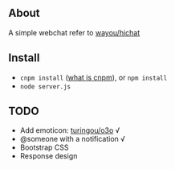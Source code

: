 ## About

A simple webchat refer to [wayou/hichat](https://github.com/wayou/hichat)

## Install

-  `cnpm install` ([what is cnpm](http://cnpmjs.org/)), or `npm install`
-  `node server.js`

## TODO

-  Add emoticon: [turingou/o3o](https://github.com/turingou/o3o) √
-  @someone with a notification √ 
-  Bootstrap CSS
-  Response design